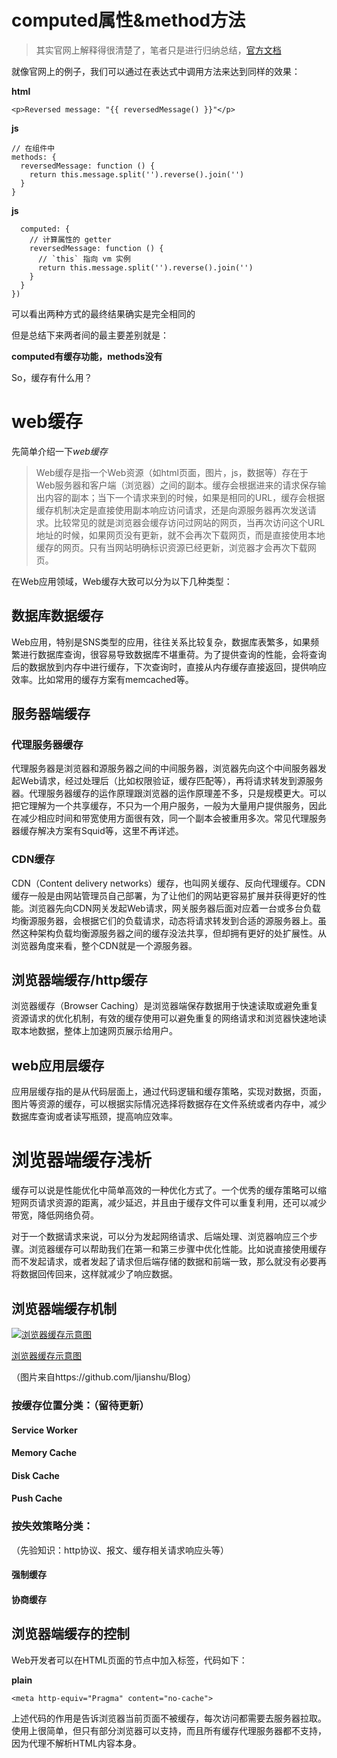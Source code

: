 # computed属性&method方法

> 其实官网上解释得很清楚了，笔者只是进行归纳总结，[官方文档](https://ui-mario.github.io/2019/12/20/web缓存/[https://cn.vuejs.org/v2/guide/computed.html#计算属性缓存-vs-方法](https://cn.vuejs.org/v2/guide/computed.html#计算属性缓存-vs-方法))

就像官网上的例子，我们可以通过在表达式中调用方法来达到同样的效果：

**html**



```
<p>Reversed message: "{{ reversedMessage() }}"</p>
```



**js**



```
// 在组件中
methods: {
  reversedMessage: function () {
    return this.message.split('').reverse().join('')
  }
}
```

**js**



```
  computed: {
    // 计算属性的 getter
    reversedMessage: function () {
      // `this` 指向 vm 实例
      return this.message.split('').reverse().join('')
    }
  }
})
```

可以看出两种方式的最终结果确实是完全相同的

但是总结下来两者间的最主要差别就是：

**computed有缓存功能，methods没有**

So，缓存有什么用？

# web缓存

先简单介绍一下*web缓存*

> Web缓存是指一个Web资源（如html页面，图片，js，数据等）存在于Web服务器和客户端（浏览器）之间的副本。缓存会根据进来的请求保存输出内容的副本；当下一个请求来到的时候，如果是相同的URL，缓存会根据缓存机制决定是直接使用副本响应访问请求，还是向源服务器再次发送请求。比较常见的就是浏览器会缓存访问过网站的网页，当再次访问这个URL地址的时候，如果网页没有更新，就不会再次下载网页，而是直接使用本地缓存的网页。只有当网站明确标识资源已经更新，浏览器才会再次下载网页。

在Web应用领域，Web缓存大致可以分为以下几种类型：

## 数据库数据缓存

Web应用，特别是SNS类型的应用，往往关系比较复杂，数据库表繁多，如果频繁进行数据库查询，很容易导致数据库不堪重荷。为了提供查询的性能，会将查询后的数据放到内存中进行缓存，下次查询时，直接从内存缓存直接返回，提供响应效率。比如常用的缓存方案有memcached等。

## 服务器端缓存

### 代理服务器缓存

代理服务器是浏览器和源服务器之间的中间服务器，浏览器先向这个中间服务器发起Web请求，经过处理后（比如权限验证，缓存匹配等），再将请求转发到源服务器。代理服务器缓存的运作原理跟浏览器的运作原理差不多，只是规模更大。可以把它理解为一个共享缓存，不只为一个用户服务，一般为大量用户提供服务，因此在减少相应时间和带宽使用方面很有效，同一个副本会被重用多次。常见代理服务器缓存解决方案有Squid等，这里不再详述。

### CDN缓存

CDN（Content delivery networks）缓存，也叫网关缓存、反向代理缓存。CDN缓存一般是由网站管理员自己部署，为了让他们的网站更容易扩展并获得更好的性能。浏览器先向CDN网关发起Web请求，网关服务器后面对应着一台或多台负载均衡源服务器，会根据它们的负载请求，动态将请求转发到合适的源服务器上。虽然这种架构负载均衡源服务器之间的缓存没法共享，但却拥有更好的处扩展性。从浏览器角度来看，整个CDN就是一个源服务器。

## 浏览器端缓存/http缓存

浏览器缓存（Browser Caching）是浏览器端保存数据用于快速读取或避免重复资源请求的优化机制，有效的缓存使用可以避免重复的网络请求和浏览器快速地读取本地数据，整体上加速网页展示给用户。

## web应用层缓存

应用层缓存指的是从代码层面上，通过代码逻辑和缓存策略，实现对数据，页面，图片等资源的缓存，可以根据实际情况选择将数据存在文件系统或者内存中，减少数据库查询或者读写瓶颈，提高响应效率。

# 浏览器端缓存浅析

缓存可以说是性能优化中简单高效的一种优化方式了。一个优秀的缓存策略可以缩短网页请求资源的距离，减少延迟，并且由于缓存文件可以重复利用，还可以减少带宽，降低网络负荷。

对于一个数据请求来说，可以分为发起网络请求、后端处理、浏览器响应三个步骤。浏览器缓存可以帮助我们在第一和第三步骤中优化性能。比如说直接使用缓存而不发起请求，或者发起了请求但后端存储的数据和前端一致，那么就没有必要再将数据回传回来，这样就减少了响应数据。

## 浏览器端缓存机制

[![浏览器缓存示意图](https://s2.ax1x.com/2019/12/20/QOMBes.png)](https://s2.ax1x.com/2019/12/20/QOMBes.png)

[浏览器缓存示意图](https://s2.ax1x.com/2019/12/20/QOMBes.png)



（图片来自https://github.com/ljianshu/Blog）

### 按缓存位置分类：（留待更新）

#### Service Worker

#### Memory Cache

#### Disk Cache

#### Push Cache

### 按失效策略分类：

（先验知识：http协议、报文、缓存相关请求响应头等）

#### 强制缓存

#### 协商缓存

## 浏览器端缓存的控制

Web开发者可以在HTML页面的节点中加入标签，代码如下：

**plain**



```
<meta http-equiv="Pragma" content="no-cache">
```

上述代码的作用是告诉浏览器当前页面不被缓存，每次访问都需要去服务器拉取。使用上很简单，但只有部分浏览器可以支持，而且所有缓存代理服务器都不支持，因为代理不解析HTML内容本身。

